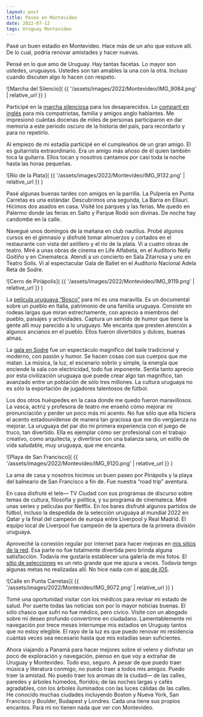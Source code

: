 ```yaml
---
layout: post
title: Paseo en Montevideo
date: 2022-07-12
tags: Uruguay Montevideo
---
```


Pasé un buen estadio en Montevideo. Hace más de un año que estuve allí. De lo
cual, podría renovar amistades y hacer nuevas.

Pensé en lo que amo de Uruguay. Hay tantas facetas. Lo mayor son ustedes,
uruguayos. Ustedes son tan amables la una con la otra. Incluso cuando discuten
algo lo hacen con respeto.

![Marcha del Silencio](
  {{ '/assets/images/2022/Montevideo/IMG_9084.png' | relative_url }}
)

Participé en la [marcha silenciosa][silenc] para los desaparecidos. Lo
[compartí en inglés][disap] para mis compatriotas, familia y amigos anglo
hablantes. Me impresionó cuántas docenas de miles de personas participaron en
dar memoria a este periodo oscuro de la historia del país, para recordarlo y
para no repetirlo.

Al empiezo de mi estadía participé en el cumpleaños de un gran amigo. El es
guitarrista extraordinario. Era un amigo más añoso de él quien también toca la
guitarra. Ellos tocan y nosotros cantamos por casi toda la noche hasta las
horas pequeñas.

![Río de la Plata](
  {{ '/assets/images/2022/Montevideo/IMG_9132.png' | relative_url }}
)

Pasé algunas buenas tardes con amigos en la parrilla. La Pulpería en Punta
Carretas es una estándar. Descubrimos una segunda, La Barra en Ellauri. Hicimos
dos asados en casa. Visité los parques y las ferias. Me quedo en Palermo donde
las ferias en Salto y Parque Rodó son divinas. De noche hay candombe en la
calle.

Navegué unos domingos de la mañana en club nautilus. Probé algunos cursos en el
gimnasio y disfruté tomar almuerzos y cortados en el restaurante con vista del
astillero y el río de la plata. Vi a cuatro obras de teatro. Miré a unas obras
de cinema en Life Alfabeta, en el Auditorio Nelly Goitiño y en Cinemateca.
Atendí a un concierto en Sala Zitarrosa y uno en Teatro Solís. Vi al
espectacular Gala de Ballet en el Auditorio Nacional Adela Reta de Sodre.

![Cerro de Piriápolis](
  {{ '/assets/images/2022/Montevideo/IMG_9119.png' | relative_url }}
)

La [película uruguaya “Bosco”][bosco] para mí es una maravilla. Es un
documental sobre un pueblo en Italia, patrimonio de una familia uruguaya.
Consiste en rodeas largas que miran estrechamente, con aprecio a miembros del
pueblo, paisajes y actividades. Captura un sentido de humor que tiene la gente
allí muy parecido a lo uruguayo. Me encanta que presten atención a algunos
ancianos en el pueblo.  Ellos fueron divertidos y dulces, buenas almas.

La [gala en Sodre][gala] fue un espectáculo magnífico del baile tradicional y
moderno, con pasión y humor. Se hacen cosas con sus cuerpos que me matan. La
música, la luz, el escenario sobrio y simple, la energía que enciende la sala
con electricidad, todo fue imponente. Sentía tanto aprecio por esta
civilización uruguaya que puede crear algo tan magnífico, tan avanzado entre un
población de sólo tres millones. La cultura uruguaya no es sólo la exportación
de jugadores talentosos de fútbol.

Los dos otros huéspedes en la casa donde me quedo fueron maravillosos.  La
vasca, actriz y profesora de teatro me enseñó cómo mejorar mi pronunciación y
perder un poco más mi acento. No fue sólo que ella hiciera el acento
estadounidense de manera tan graciosa que me dio vergüenza no mejorar. La
uruguaya del par dio mi primera experiencia con el juego de truco, tan
divertido. Ella es ejemplar cómo ser profesional con el trabajo creativo, como
arquitecta, y divertirse con una balanza sana, un estilo de vida saludable, muy
uruguaya, que me encanta.

![Playa de San Francisco](
  {{ '/assets/images/2022/Montevideo/IMG_9120.png' | relative_url }}
)

La ama de casa y nosotros hicimos un buen paseo por Piriápolis y la playa del
balneario de San Francisco a fin de. Fue nuestra “road trip” aventura.

En casa disfruté el tele— TV Ciudad con sus programas de discurso sobre temas
de cultura, filosofía y política, y su programa de cinemateca. Miré unas series
y películas por Netflix. En los bares disfruté algunos partidos de fútbol,
incluso la despedida de la selección uruguaya al mundial 2022 en Qatar y la
final del campeón de europa entre Liverpool y Real Madrid.  El equipo local de
Liverpool fue campeón de la apertura de la primera división uruguaya.

Aproveché la conexión regular por internet para hacer mejoras en [mis sitios de
la red][wbreeze].  Esa parte no fue totalmente divertida pero brinda alguna
satisfacción.  Todavía me gustaría establecer una galería de mis fotos.  El
[sitio de selecciones][socelect] es un reto grande que me apura a veces.
Todavía tengo algunas metas no realizadas allí. No hice nada con el [app de
iOS][clock].

![Calle en Punta Carretas](
  {{ '/assets/images/2022/Montevideo/IMG_9072.png' | relative_url }}
)

Tomé una oportunidad visitar con los médicos para revisar mi estado de salud.
Por suerte todas las noticias son por lo mayor noticias buenas.  El sólo chasco
que sufrí no fue médico, pero cívico. Visite con un abogado sobre mi deseo
profundo convertirme en ciudadano. Lamentablemente mi navegación por trece
meses interrumpe mis estadios en Uruguay tantos que no estoy elegible. El rayo
de la luz es que puedo renovar mi residencia cuántas veces sea necesario hasta
que mis estadías sean suficientes.

Ahora viajando a Panamá para hacer mejores sobre el velero y disfrutar un poco
de exploración y navegación, pienso en que voy a extrañar de Uruguay y
Montevideo. Todo eso, seguro. A pesar de que puedo traer música y literatura
conmigo, no puedo traer a todos mis amigos. Puedo traer la amistad.  No puedo
traer los aromas de la ciudad— de las calles, paredes y árboles húmedos,
floridos; de las noches largas y cafés agradables, con los árboles iluminados
con las luces cálidas de las calles. He conocido muchas ciudades incluyendo
Boston y Nueva York, San Francisco y Boulder, Budapest y Londres. Cada una
tiene sus propios encantos. Para mi no tienen nada que ver con Montevideo.

[silenc]: https://es.wikipedia.org/wiki/Marcha_del_Silencio_(Uruguay)
[disap]: https://wnw.wbreeze.com/2022/05/The-Disappeared.html
[bosco]: https://www.imdb.com/title/tt13988678/
[gala]: https://www.bns.gub.uy/es/sobre-el-bns/temporadas/256/gala-de-ballet
[wbreeze]: https://wbreeze.com
[socelect]: https://socelect.org
[clock]: https://apps.apple.com/app/shipsclock/id1521096570
